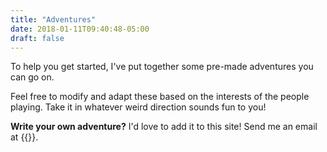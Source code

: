 ```yaml
---
title: "Adventures"
date: 2018-01-11T09:40:48-05:00
draft: false
---
```


To help you get started, I've put together some pre-made adventures you can go on.

Feel free to modify and adapt these based on the interests of the people playing. Take it in whatever weird direction sounds fun to you!

**Write your own adventure?** I'd love to add it to this site! Send me an email at {{<email>}}.